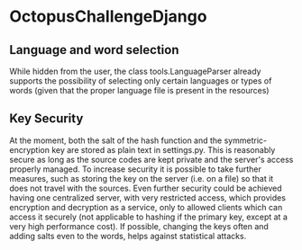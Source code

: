 # OctopusChallengeDjango

## Language and word selection
While hidden from the user, the class tools.LanguageParser already supports the possibility of selecting only certain languages or types of words (given that the proper language file is present in the resources)

## Key Security
At the moment, both the salt of the hash function and the symmetric-encryption key are stored as plain text in settings.py. This is reasonably secure as long as the source codes are kept private and the server's access properly managed.
To increase security it is possible to take further measures, such as storing the key on the server (i.e. on a file) so that it does not travel with the sources. Even further security could be achieved having one centralized server, with very restricted access, which provides encryption and decryption as a service, only to allowed clients which can access it securely (not applicable to hashing if the primary key, except at a very high performance cost).
If possible, changing the keys often and adding salts even to the words, helps against statistical attacks.



